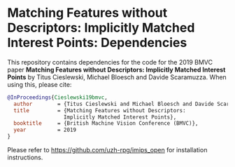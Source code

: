 # Matching Features without Descriptors: Implicitly Matched Interest Points: Dependencies

This repository contains dependencies for the code for the 2019 BMVC paper **Matching Features without Descriptors: Implicitly Matched Interest Points** by Titus Cieslewski, Michael Bloesch and Davide Scaramuzza. When using this, please cite:

```bib
@InProceedings{Cieslewski19bmvc,
  author        = {Titus Cieslewski and Michael Bloesch and Davide Scaramuzza},
  title         = {Matching Features without Descriptors:
                  Implicitly Matched Interest Points},
  booktitle     = {British Machine Vision Conference (BMVC)},
  year          = 2019
}
```

Please refer to https://github.com/uzh-rpg/imips_open for installation instructions.
